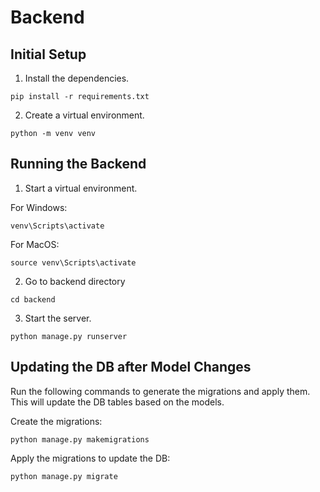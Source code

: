 # Backend

## Initial Setup
1. Install the dependencies.
```
pip install -r requirements.txt
```

2. Create a virtual environment.
```
python -m venv venv
```

## Running the Backend
1. Start a virtual environment.

For Windows:
```
venv\Scripts\activate
```

For MacOS:
```
source venv\Scripts\activate
```

2. Go to backend directory
```
cd backend
```

3. Start the server.
```
python manage.py runserver
```

## Updating the DB after Model Changes
Run the following commands to generate the migrations and apply them. This will update the DB tables based on the models.

Create the migrations:
```
python manage.py makemigrations
```

Apply the migrations to update the DB:
```
python manage.py migrate
```
